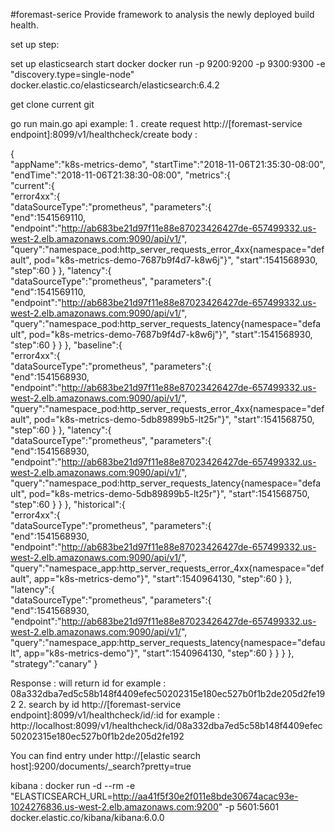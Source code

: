 #foremast-serice
Provide framework to analysis the newly deployed build health.

set up step:

set up elasticsearch start docker docker run -p 9200:9200 -p 9300:9300 -e "discovery.type=single-node" docker.elastic.co/elasticsearch/elasticsearch:6.4.2

get clone current git

go run main.go api example: 1 . create request http://[foremast-service endpoint]:8099/v1/healthcheck/create
body :

{  
   "appName":"k8s-metrics-demo",
   "startTime":"2018-11-06T21:35:30-08:00",
   "endTime":"2018-11-06T21:38:30-08:00",
   "metrics":{  
      "current":{  
         "error4xx":{  
            "dataSourceType":"prometheus",
            "parameters":{  
               "end":1541569110,
               "endpoint":"http://ab683be21d97f11e88e87023426427de-657499332.us-west-2.elb.amazonaws.com:9090/api/v1/",
               "query":"namespace_pod:http_server_requests_error_4xx{namespace=\"default\", pod=\"k8s-metrics-demo-7687b9f4d7-k8w6j\"}",
               "start":1541568930,
               "step":60
            }
         },
         "latency":{  
            "dataSourceType":"prometheus",
            "parameters":{  
               "end":1541569110,
               "endpoint":"http://ab683be21d97f11e88e87023426427de-657499332.us-west-2.elb.amazonaws.com:9090/api/v1/",
               "query":"namespace_pod:http_server_requests_latency{namespace=\"default\", pod=\"k8s-metrics-demo-7687b9f4d7-k8w6j\"}",
               "start":1541568930,
               "step":60
            }
         }
      },
      "baseline":{  
         "error4xx":{  
            "dataSourceType":"prometheus",
            "parameters":{  
               "end":1541568930,
               "endpoint":"http://ab683be21d97f11e88e87023426427de-657499332.us-west-2.elb.amazonaws.com:9090/api/v1/",
               "query":"namespace_pod:http_server_requests_error_4xx{namespace=\"default\", pod=\"k8s-metrics-demo-5db89899b5-lt25r\"}",
               "start":1541568750,
               "step":60
            }
         },
         "latency":{  
            "dataSourceType":"prometheus",
            "parameters":{  
               "end":1541568930,
               "endpoint":"http://ab683be21d97f11e88e87023426427de-657499332.us-west-2.elb.amazonaws.com:9090/api/v1/",
               "query":"namespace_pod:http_server_requests_latency{namespace=\"default\", pod=\"k8s-metrics-demo-5db89899b5-lt25r\"}",
               "start":1541568750,
               "step":60
            }
         }
      },
      "historical":{  
         "error4xx":{  
            "dataSourceType":"prometheus",
            "parameters":{  
               "end":1541568930,
               "endpoint":"http://ab683be21d97f11e88e87023426427de-657499332.us-west-2.elb.amazonaws.com:9090/api/v1/",
               "query":"namespace_app:http_server_requests_error_4xx{namespace=\"default\", app=\"k8s-metrics-demo\"}",
               "start":1540964130,
               "step":60
            }
         },
         "latency":{  
            "dataSourceType":"prometheus",
            "parameters":{  
               "end":1541568930,
               "endpoint":"http://ab683be21d97f11e88e87023426427de-657499332.us-west-2.elb.amazonaws.com:9090/api/v1/",
               "query":"namespace_app:http_server_requests_latency{namespace=\"default\", app=\"k8s-metrics-demo\"}",
               "start":1540964130,
               "step":60
            }
         }
      }
   },
   "strategy":"canary"
}


Response : will return id for example : 08a332dba7ed5c58b148f4409efec50202315e180ec527b0f1b2de205d2fe192 2. search by id http://[foremast-service endpoint]:8099/v1/healthcheck/id/:id for example : http://localhost:8099/v1/healthcheck/id/08a332dba7ed5c58b148f4409efec50202315e180ec527b0f1b2de205d2fe192


You can find entry under 
http://[elastic search host]:9200/documents/_search?pretty=true

kibana :
docker run -d --rm -e "ELASTICSEARCH_URL=http://aa41f5f30e2f011e8bde30674acac93e-1024276836.us-west-2.elb.amazonaws.com:9200"  -p 5601:5601 docker.elastic.co/kibana/kibana:6.0.0
